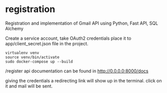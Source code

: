 # registration
Registration and implementation of Gmail API using Python, Fast API, SQL Alchemy


Create a service account, take OAuth2 credentials place it to app/client_secret.json file in the project.


```
virtualenv venv
source venv/bin/activate
sudo docker-compose up --build
```

/register api documentation can be found in http://0.0.0.0:8000/docs

giving the credentials a redirecting link will show up in the terminal. click on it and mail will be sent.
